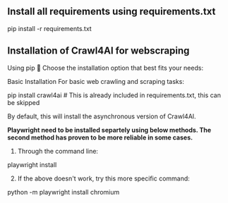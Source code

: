 ## Install all requirements using requirements.txt
pip install -r requirements.txt

## Installation of Crawl4AI for webscraping

Using pip 🐍
Choose the installation option that best fits your needs:

Basic Installation
For basic web crawling and scraping tasks:

pip install crawl4ai # This is already included in requirements.txt, this can be skipped

By default, this will install the asynchronous version of Crawl4AI.

**Playwright need to be installed separtely using below methods. The second method has proven to be more reliable in some cases.**

1. Through the command line:

playwright install

2. If the above doesn't work, try this more specific command:

python -m playwright install chromium

